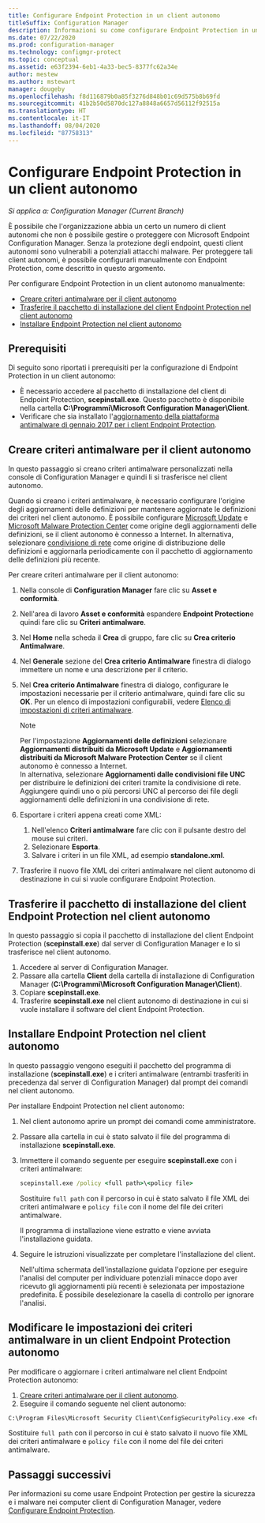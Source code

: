 ```yaml
---
title: Configurare Endpoint Protection in un client autonomo
titleSuffix: Configuration Manager
description: Informazioni su come configurare Endpoint Protection in un client autonomo.
ms.date: 07/22/2020
ms.prod: configuration-manager
ms.technology: configmgr-protect
ms.topic: conceptual
ms.assetid: e63f2394-6eb1-4a33-bec5-8377fc62a34e
author: mestew
ms.author: mstewart
manager: dougeby
ms.openlocfilehash: f8d116879b0a85f3276d848b01c69d575b8b69fd
ms.sourcegitcommit: 41b2b50d5870dc127a8848a6657d56112f92515a
ms.translationtype: HT
ms.contentlocale: it-IT
ms.lasthandoff: 08/04/2020
ms.locfileid: "87758313"
---
```

# <a name="configure-endpoint-protection-on-a-standalone-client"></a>Configurare Endpoint Protection in un client autonomo

*Si applica a: Configuration Manager (Current Branch)*

È possibile che l'organizzazione abbia un certo un numero di client autonomi che non è possibile gestire o proteggere con Microsoft Endpoint Configuration Manager. Senza la protezione degli endpoint, questi client autonomi sono vulnerabili a potenziali attacchi malware. Per proteggere tali client autonomi, è possibile configurarli manualmente con Endpoint Protection, come descritto in questo argomento.

Per configurare Endpoint Protection in un client autonomo manualmente:

- [Creare criteri antimalware per il client autonomo](#create-an-antimalware-policy-for-the-standalone-client)
- [Trasferire il pacchetto di installazione del client Endpoint Protection nel client autonomo](#transfer-endpoint-protection-client-installation-package-to-the-standalone-client)
- [Installare Endpoint Protection nel client autonomo](#install-endpoint-protection-on-the-standalone-client)

## <a name="prerequisites"></a>Prerequisiti

Di seguito sono riportati i prerequisiti per la configurazione di Endpoint Protection in un client autonomo:

- È necessario accedere al pacchetto di installazione del client di Endpoint Protection, **scepinstall.exe**. Questo pacchetto è disponibile nella cartella **C:\Programmi\Microsoft Configuration Manager\Client**. 
- Verificare che sia installato l'[aggiornamento della piattaforma antimalware di gennaio 2017 per i client Endpoint Protection](https://support.microsoft.com/help/3209361/january-2017-anti-malware-platform-update-for-endpoint-protection-clie). 

## <a name="create-an-antimalware-policy-for-the-standalone-client"></a>Creare criteri antimalware per il client autonomo

In questo passaggio si creano criteri antimalware personalizzati nella console di Configuration Manager e quindi li si trasferisce nel client autonomo.

Quando si creano i criteri antimalware, è necessario configurare l'origine degli aggiornamenti delle definizioni per mantenere aggiornate le definizioni dei criteri nel client autonomo. È possibile configurare [Microsoft Update](endpoint-definitions-microsoft-updates.md) e [Microsoft Malware Protection Center](endpoint-definitions-protection-center.md) come origine degli aggiornamenti delle definizioni, se il client autonomo è connesso a Internet. In alternativa, selezionare [condivisione di rete](endpoint-definitions-network.md) come origine di distribuzione delle definizioni e aggiornarla periodicamente con il pacchetto di aggiornamento delle definizioni più recente. 

Per creare criteri antimalware per il client autonomo:

1. Nella console di **Configuration Manager** fare clic su **Asset e conformità**.
2. Nell'area di lavoro **Asset e conformità** espandere **Endpoint Protection**e quindi fare clic su **Criteri antimalware**.
3. Nel **Home** nella scheda il **Crea** di gruppo, fare clic su **Crea criterio Antimalware**.
4. Nel **Generale** sezione del **Crea criterio Antimalware** finestra di dialogo immettere un nome e una descrizione per il criterio.
5. Nel **Crea criterio Antimalware** finestra di dialogo, configurare le impostazioni necessarie per il criterio antimalware, quindi fare clic su **OK**. Per un elenco di impostazioni configurabili, vedere [Elenco di impostazioni di criteri antimalware](endpoint-antimalware-policies.md#list-of-antimalware-policy-settings).
    > [!NOTE]
    > Per l'impostazione **Aggiornamenti delle definizioni** selezionare **Aggiornamenti distribuiti da Microsoft Update** e **Aggiornamenti distribuiti da Microsoft Malware Protection Center** se il client autonomo è connesso a Internet.  
    > In alternativa, selezionare **Aggiornamenti dalle condivisioni file UNC** per distribuire le definizioni dei criteri tramite la condivisione di rete. Aggiungere quindi uno o più percorsi UNC al percorso dei file degli aggiornamenti delle definizioni in una condivisione di rete.

6. Esportare i criteri appena creati come XML:
    1. Nell'elenco **Criteri antimalware** fare clic con il pulsante destro del mouse sui criteri.
    1. Selezionare **Esporta**.
    1. Salvare i criteri in un file XML, ad esempio **standalone.xml**.
7. Trasferire il nuovo file XML dei criteri antimalware nel client autonomo di destinazione in cui si vuole configurare Endpoint Protection.

## <a name="transfer-endpoint-protection-client-installation-package-to-the-standalone-client"></a>Trasferire il pacchetto di installazione del client Endpoint Protection nel client autonomo

In questo passaggio si copia il pacchetto di installazione del client Endpoint Protection (**scepinstall.exe**) dal server di Configuration Manager e lo si trasferisce nel client autonomo.

1. Accedere al server di Configuration Manager.
2. Passare alla cartella **Client** della cartella di installazione di Configuration Manager (**C:\Programmi\Microsoft Configuration Manager\Client**).
3. Copiare **scepinstall.exe**.
4. Trasferire **scepinstall.exe** nel client autonomo di destinazione in cui si vuole installare il software del client Endpoint Protection.

## <a name="install-endpoint-protection-on-the-standalone-client"></a>Installare Endpoint Protection nel client autonomo
In questo passaggio vengono eseguiti il pacchetto del programma di installazione (**scepinstall.exe**) e i criteri antimalware (entrambi trasferiti in precedenza dal server di Configuration Manager) dal prompt dei comandi nel client autonomo.

Per installare Endpoint Protection nel client autonomo:

1. Nel client autonomo aprire un prompt dei comandi come amministratore.
2. Passare alla cartella in cui è stato salvato il file del programma di installazione **scepinstall.exe**.
3. Immettere il comando seguente per eseguire **scepinstall.exe** con i criteri antimalware:

    ```cmd
    scepinstall.exe /policy <full path>\<policy file>
    ```

    Sostituire `full path` con il percorso in cui è stato salvato il file XML dei criteri antimalware e `policy file` con il nome del file dei criteri antimalware.
 
    Il programma di installazione viene estratto e viene avviata l'installazione guidata.

4. Seguire le istruzioni visualizzate per completare l'installazione del client.

    Nell'ultima schermata dell'installazione guidata l'opzione per eseguire l'analisi del computer per individuare potenziali minacce dopo aver ricevuto gli aggiornamenti più recenti è selezionata per impostazione predefinita. È possibile deselezionare la casella di controllo per ignorare l'analisi.

## <a name="change-antimalware-policy-settings-on-a-standalone-endpoint-protection-client"></a>Modificare le impostazioni dei criteri antimalware in un client Endpoint Protection autonomo

Per modificare o aggiornare i criteri antimalware nel client Endpoint Protection autonomo: 

1. [Creare criteri antimalware per il client autonomo](#create-an-antimalware-policy-for-the-standalone-client).
2. Eseguire il comando seguente nel client autonomo:

```cmd
C:\Program Files\Microsoft Security Client\ConfigSecurityPolicy.exe <full path>\<policy file>
```

Sostituire `full path` con il percorso in cui è stato salvato il nuovo file XML dei criteri antimalware e `policy file` con il nome del file dei criteri antimalware.

## <a name="next-steps"></a>Passaggi successivi

Per informazioni su come usare Endpoint Protection per gestire la sicurezza e i malware nei computer client di Configuration Manager, vedere [Configurare Endpoint Protection](endpoint-protection-configure.md).